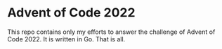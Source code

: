 # Advent of Code 2022
This repo contains only my efforts to answer the challenge of Advent of Code 2022.
It is written in Go.
That is all.
